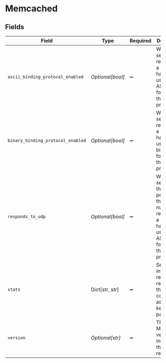 # Memcached


## Fields

| Field                                                                                                                        | Type                                                                                                                         | Required                                                                                                                     | Description                                                                                                                  |
| ---------------------------------------------------------------------------------------------------------------------------- | ---------------------------------------------------------------------------------------------------------------------------- | ---------------------------------------------------------------------------------------------------------------------------- | ---------------------------------------------------------------------------------------------------------------------------- |
| `ascii_binding_protocol_enabled`                                                                                             | *Optional[bool]*                                                                                                             | :heavy_minus_sign:                                                                                                           | Whether server responds to a handshake using the ASCII wire format of the protocol.                                          |
| `binary_binding_protocol_enabled`                                                                                            | *Optional[bool]*                                                                                                             | :heavy_minus_sign:                                                                                                           | Whether server responds to a handshake using the binary wire format of the protocol.                                         |
| `responds_to_udp`                                                                                                            | *Optional[bool]*                                                                                                             | :heavy_minus_sign:                                                                                                           | Whether the server on the UDP port with the same number responds to a handshake using the ASCII wire format of the protocol. |
| `stats`                                                                                                                      | Dict[str, *str*]                                                                                                             | :heavy_minus_sign:                                                                                                           | Server information returned in response to the stats command, as a set of key:value pairs.                                   |
| `version`                                                                                                                    | *Optional[str]*                                                                                                              | :heavy_minus_sign:                                                                                                           | The Memcached version indicated in the server's response.                                                                    |